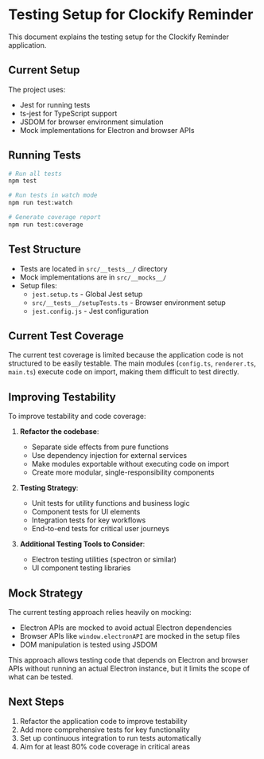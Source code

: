 # Testing Setup for Clockify Reminder

This document explains the testing setup for the Clockify Reminder application.

## Current Setup

The project uses:
- Jest for running tests
- ts-jest for TypeScript support
- JSDOM for browser environment simulation
- Mock implementations for Electron and browser APIs

## Running Tests

```bash
# Run all tests
npm test

# Run tests in watch mode
npm run test:watch

# Generate coverage report
npm run test:coverage
```

## Test Structure

- Tests are located in `src/__tests__/` directory
- Mock implementations are in `src/__mocks__/`
- Setup files:
  - `jest.setup.ts` - Global Jest setup
  - `src/__tests__/setupTests.ts` - Browser environment setup
  - `jest.config.js` - Jest configuration

## Current Test Coverage

The current test coverage is limited because the application code is not structured to be easily testable. The main modules (`config.ts`, `renderer.ts`, `main.ts`) execute code on import, making them difficult to test directly.

## Improving Testability

To improve testability and code coverage:

1. **Refactor the codebase**:
   - Separate side effects from pure functions
   - Use dependency injection for external services
   - Make modules exportable without executing code on import
   - Create more modular, single-responsibility components

2. **Testing Strategy**:
   - Unit tests for utility functions and business logic
   - Component tests for UI elements
   - Integration tests for key workflows
   - End-to-end tests for critical user journeys

3. **Additional Testing Tools to Consider**:
   - Electron testing utilities (spectron or similar)
   - UI component testing libraries

## Mock Strategy

The current testing approach relies heavily on mocking:
- Electron APIs are mocked to avoid actual Electron dependencies
- Browser APIs like `window.electronAPI` are mocked in the setup files
- DOM manipulation is tested using JSDOM

This approach allows testing code that depends on Electron and browser APIs without running an actual Electron instance, but it limits the scope of what can be tested.

## Next Steps

1. Refactor the application code to improve testability
2. Add more comprehensive tests for key functionality
3. Set up continuous integration to run tests automatically
4. Aim for at least 80% code coverage in critical areas 